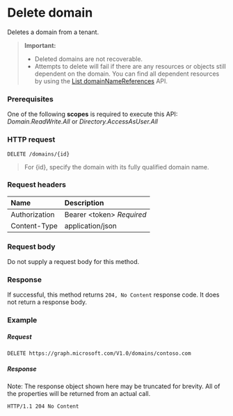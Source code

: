 # Delete domain

Deletes a domain from a tenant.

> **Important:**
> - Deleted domains are not recoverable.<br />
> - Attempts to delete will fail if there are any resources or objects still dependent on the domain. You can find all dependent resources by using the [List domainNameReferences](domain_list_domainnamereferences.md) API.

### Prerequisites

One of the following **scopes** is required to execute this API: *Domain.ReadWrite.All* or *Directory.AccessAsUser.All*

### HTTP request
<!-- { "blockType": "ignored" } -->
```http
DELETE /domains/{id}
```

> For {id}, specify the domain with its fully qualified domain name.

### Request headers

| Name       | Description|
|:---------------|:----------|
| Authorization  | Bearer &lt;token&gt; *Required* |
| Content-Type  | application/json |

### Request body

Do not supply a request body for this method.

### Response

If successful, this method returns `204, No Content` response code. It does not return a response body.

### Example
##### Request

<!-- {
  "blockType": "request",
  "name": "delete_domain"
}-->
```http
DELETE https://graph.microsoft.com/V1.0/domains/contoso.com
```

##### Response

Note: The response object shown here may be truncated for brevity. All of the properties will be returned from an actual call.
<!-- {
  "blockType": "response",
  "truncated": true
} -->
```http
HTTP/1.1 204 No Content
```

<!-- uuid: 8fcb5dbc-d5aa-4681-8e31-b001d5168d79
2015-10-25 14:57:30 UTC -->
<!-- {
  "type": "#page.annotation",
  "description": "Delete domain",
  "keywords": "",
  "section": "documentation",
  "tocPath": ""
}-->